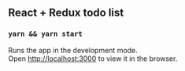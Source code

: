 ## React + Redux todo list

### `yarn && yarn start`
Runs the app in the development mode.<br>
Open [http://localhost:3000](http://localhost:3000) to view it in the browser.

